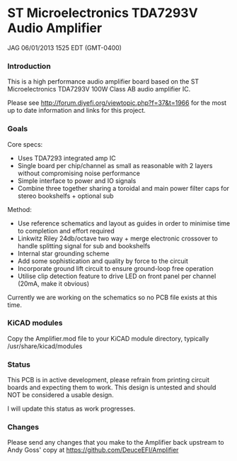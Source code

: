 # ST Microelectronics TDA7293V Audio Amplifier

JAG 06/01/2013 1525 EDT (GMT-0400)

### Introduction

This is a high performance audio amplifier board based on the ST Microelectronics TDA7293V 100W Class AB audio amplifier IC.

Please see http://forum.diyefi.org/viewtopic.php?f=37&t=1966 for the most up to date information and links for this project.

### Goals

Core specs:

 * Uses TDA7293 integrated amp IC
 * Single board per chip/channel as small as reasonable with 2 layers without compromising noise performance
 * Simple interface to power and IO signals
 * Combine three together sharing a toroidal and main power filter caps for stereo bookshelfs + optional sub

Method:

 * Use reference schematics and layout as guides in order to minimise time to completion and effort required
 * Linkwitz Riley 24db/octave two way + merge electronic crossover to handle splitting signal for sub and bookshelfs
 * Internal star grounding scheme
 * Add some sophistication and quality by force to the circuit
 * Incorporate ground lift circuit to ensure ground-loop free operation
 * Utilise clip detection feature to drive LED on front panel per channel (20mA, make it obvious) 

Currently we are working on the schematics so no PCB file exists at this time.

### KiCAD modules

Copy the Amplifier.mod file to your KiCAD module directory, typically /usr/share/kicad/modules
 
### Status

This PCB is in active development, please refrain from printing circuit boards and expecting them to work.
This design is untested and should NOT be considered a usable design.

I will update this status as work progresses.

### Changes

Please send any changes that you make to the Amplifier back upstream to Andy Goss' copy at https://github.com/DeuceEFI/Amplifier

